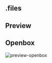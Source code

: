 ## .files

## Preview

## Openbox
![preview-openbox](https://raw.githubusercontent.com/unathi-skosana/.files/master/preview.png)

<br />
